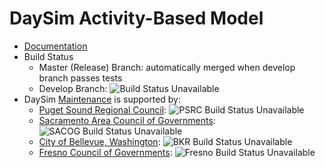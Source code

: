 # DaySim Activity-Based Model 

  - [Documentation](https://github.com/RSGInc/DaySim/wiki)
  - Build Status
    - Master (Release) Branch: automatically merged when develop branch passes tests
    - Develop Branch: ![Build Status Unavailable](http://wrjmdlppw01.rsginc.com:8080/buildStatus/icon?job=DaySim_auto_test_and_push_master_regression_regions)
  - DaySim [Maintenance](https://github.com/RSGInc/DaySim/wiki/Maintenance) is supported by:
    - [Puget Sound Regional Council](https://www.psrc.org): ![PSRC Build Status Unavailable](http://wrjmdlppw01.rsginc.com:8080/buildStatus/icon?job=PSRC)
    - [Sacramento Area Council of Governments](https://www.sacog.org): ![SACOG Build Status Unavailable](http://wrjmdlppw01.rsginc.com:8080/buildStatus/icon?job=SACOG)
    - [City of Bellevue, Washington](https://www.bellevuewa.gov): ![BKR Build Status Unavailable](http://wrjmdlppw01.rsginc.com:8080/buildStatus/icon?job=BKRCast)
    - [Fresno Council of Governments](https://www.fresnocog.org): ![Fresno Build Status Unavailable](http://wrjmdlppw01.rsginc.com:8080/buildStatus/icon?job=Fresno)
